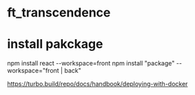 # ft_transcendence



# install pakckage

npm install react --workspace=front
npm install "package" --workspace="front | back"


https://turbo.build/repo/docs/handbook/deploying-with-docker
